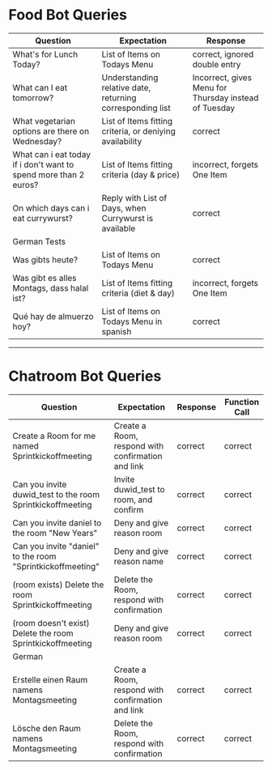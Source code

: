 # Food Bot Queries
|Question|Expectation|Response|
|--------|-----------|--------|
|What's for Lunch Today?|List of Items on Todays Menu|correct, ignored double entry|
|What can I eat tomorrow?|Understanding relative date, returning corresponding list |Incorrect, gives Menu for Thursday instead of Tuesday|
|What vegetarian options are there on Wednesday?|List of Items fitting criteria, or deniying availability|correct|
|What can i eat today if i don't want to spend more than 2 euros?|List of Items fitting criteria (day & price)|incorrect, forgets One Item|
|On which days can i eat currywurst?|Reply with List of Days, when Currywurst is available|correct|
|German Tests|||
|Was gibts heute?|List of Items on Todays Menu|correct|
|Was gibt es alles Montags, dass halal ist?|List of Items fitting criteria (diet & day)|incorrect, forgets One Item|
|Qué hay de almuerzo hoy?| List of Items on Todays Menu in spanish|correct|

---

# Chatroom Bot Queries
|Question|Expectation|Response|Function Call|
|--------|-----------|--------|-------------|
|Create a Room for me named Sprintkickoffmeeting|Create a Room, respond with confirmation and link|correct|correct|
|Can you invite duwid_test to the room Sprintkickoffmeeting|Invite duwid_test to room, and confirm|correct|correct|
|Can you invite daniel to the room "New Years"|Deny and give reason room|correct|correct|
|Can you invite "daniel" to the room "Sprintkickoffmeeting"|Deny and give reason name|correct|correct|
|(room exists) Delete the room Sprintkickoffmeeting|Delete the Room, respond with confirmation|correct|correct|
|(room doesn't exist) Delete the room Sprintkickoffmeeting|Deny and give reason room|correct|correct|
|German||||
|Erstelle einen Raum namens Montagsmeeting|Create a Room, respond with confirmation and link|correct|correct|
|Lösche den Raum namens Montagsmeeting|Delete the Room, respond with confirmation|correct|correct|
